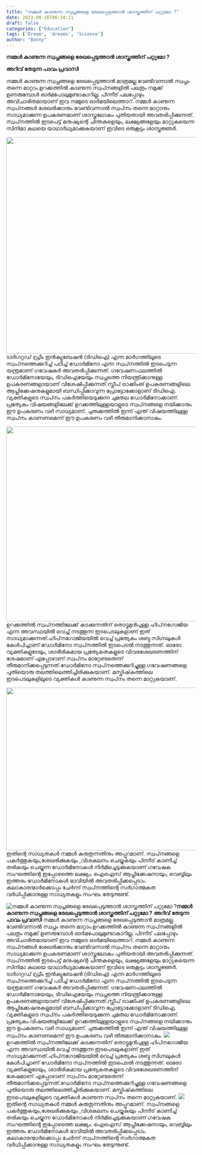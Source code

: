 ```yaml
---
title: "നമ്മൾ കാണുന്ന സ്വപ്നങ്ങളെ രേഖപ്പെടുത്താൻ ശാസ്ത്രത്തിന് പറ്റുമോ ?"
date: 2023-08-16T06:34:21
draft: false
categories: ["Education"]
tags: ['Dream', 'dreams', 'Science']
author: "Bonny"
---
```


<strong>നമ്മൾ കാണുന്ന സ്വപ്നങ്ങളെ രേഖപ്പെടുത്താൻ ശാസ്ത്രത്തിന് പറ്റുമോ ?</strong>

<strong>അറിവ് തേടുന്ന പാവം പ്രവാസി</strong>

നമ്മൾ കാണുന്ന സ്വപ്നങ്ങളെ രേഖപ്പെടുത്താൻ മാത്രമല്ല വേണ്ടിവന്നാല്‍ സ്വപ്നം തന്നെ മാറ്റാം.ഉറക്കത്തില്‍ കാണുന്ന സ്വപ്‌നങ്ങളില്‍ പലതും നമുക്ക് ഉണരുമ്പോള്‍ ഓര്‍മപോലുമുണ്ടാകാറില്ല. പിന്നീട് പലപ്പോഴും അവിചാരിതമായാണ് ഇവ നമ്മുടെ ഓര്‍മയിലെത്താറ്. നമ്മള്‍ കാണുന്ന സ്വപ്‌നങ്ങള്‍ ശേഖരിക്കാനും വേണ്ടിവന്നാല്‍ സ്വപ്‌നം തന്നെ മാറ്റാനും സാധ്യമാക്കുന്ന ഉപകരണമാണ് ശാസ്ത്രലോകം പുതിയതായി അവതരിപ്പിക്കുന്നത്. സ്വപ്‌നത്തില്‍ ഇടപെട്ട് മനുഷ്യന്റെ ചിന്തകളെയും, ലക്ഷ്യങ്ങളേയും മാറ്റുകയെന്ന സിനിമാ കഥയെ യാഥാര്‍ഥ്യമാക്കുകയാണ് ഇവിടെ ഒരുകൂട്ടം ശാസ്ത്രജ്ഞര്‍.

<a href="http://13.232.38.164/wp-content/uploads/2023/08/dqqd-scaled-1.jpg"><img class="size-large wp-image-407875 aligncenter" src="http://13.232.38.164/wp-content/uploads/2023/08/dqqd-1024x576.jpg" alt="" width="1024" height="576" /></a>ടാര്‍ഗറ്റഡ് ഡ്രീം ഇന്‍ക്യുബേഷന്‍ (ടിഡിഐ) എന്ന മാര്‍ഗത്തിലൂടെ സ്വപ്‌നത്തെക്കുറിച്ച് പഠിച്ച് ഡോര്‍മിനോ എന്ന സ്വപ്‌നത്തില്‍ ഇടപെടുന്ന യന്ത്രമാണ് ഗവേഷകര്‍ അവതരിപ്പിക്കുന്നത്. ഗവേഷണഫലത്തില്‍ ഡോര്‍മിനോയേയും, ടിഡിഐയേയും സ്വപ്നത്തെ നിയന്ത്രിക്കാനുള്ള ഉപകരണങ്ങളായാണ് വിശേഷിപ്പിക്കുന്നത്.സ്ലീപ് ട്രാക്കിംങ് ഉപകരണങ്ങളിലെ ആപ്ലിക്കേഷനുകളുമായി ബന്ധിപ്പിക്കാവുന്ന പ്രോട്ടോക്കോളാണ് ടിഡിഐ. വ്യക്തികളുടെ സ്വപ്‌നം പകര്‍ത്തിയെടുക്കുന്ന ചുമതല ഡോര്‍മിനോക്കാണ്. പ്രത്യേകം വിഷയങ്ങളിലേക്ക് ഉറക്കത്തിലുള്ളയാളുടെ സ്വപ്‌നങ്ങളെ നയിക്കാനും ഈ ഉപകരണം വഴി സാധ്യമാണ്. ചുരുക്കത്തില്‍ ഇന്ന് എന്ത് വിഷയത്തിലുള്ള സ്വപ്‌നം കാണണമെന്ന് ഈ ഉപകരണം വഴി തീരുമാനിക്കാനാകും.

<a href="http://13.232.38.164/wp-content/uploads/2023/08/fwfwwf.jpg"><img class="size-full wp-image-407876 aligncenter" src="http://13.232.38.164/wp-content/uploads/2023/08/fwfwwf.jpg" alt="" width="720" height="518" /></a>ഉറക്കത്തില്‍ സ്വപ്‌നത്തിലേക്ക് കടക്കുന്നതിന് തൊട്ടുമുൻപുള്ള ഹിപ്‌നഗോജിയ എന്ന അവസ്ഥയില്‍ വെച്ച് നടത്തുന്ന ഇടപെടലുകളാണ് ഇത് സാധ്യമാക്കുന്നത്.ഹിപ്‌നഗോജിയയില്‍ വെച്ച് പ്രത്യേകം ശബ്ദ സിഗ്നലുകള്‍ കേള്‍പിച്ചാണ് ഡോര്‍മിനോ സ്വപ്‌നത്തില്‍ ഇടപെടല്‍ നടത്തുന്നത്. ഓരോ വ്യക്തികളുടേയും, ശാരീരികമായ പ്രത്യേകതകളുടെ വിവരശേഖരണത്തിന് ശേഷമാണ് എപ്പോഴാണ് സ്വപ്‌നം മാറ്റേണ്ടതെന്ന് തീരുമാനിക്കപ്പെടുന്നത്.ഡോര്‍മിനോ സ്വപ്‌നത്തെക്കുറിച്ചുള്ള ഗവേഷണങ്ങളെ പുതിയൊരു തലത്തിലെത്തിച്ചിരിക്കുകയാണ്. മസ്തിഷ്‌കത്തിലെ ഇടപെടലുകളിലൂടെ വ്യക്തികള്‍ കാണുന്ന സ്വപ്‌നം തന്നെ മാറ്റുകയാണ്.

<a href="http://13.232.38.164/wp-content/uploads/2023/08/fwwweee-2.jpg"><img class="size-large wp-image-407877 aligncenter" src="http://13.232.38.164/wp-content/uploads/2023/08/fwwweee-2.jpg" alt="" width="720" height="433" /></a>ഇതിന്റെ സാധ്യതകള്‍ നമ്മള്‍ കരുതുന്നതിനും അപ്പുറമാണ്.‌ സ്വപ്‌നങ്ങളെ പകര്‍ത്തുകയും,ശേഖരിക്കുകയും ,വിശകലനം ചെയ്യുകയും പിന്നീട് കാണിച്ച് തരികയും ചെയ്യുന്ന ഡോര്‍മിനോകള്‍ നിര്‍മിച്ചെടുക്കുകയാണ് ഗവേഷക സംഘത്തിന്റെ ഇപ്പോഴത്തെ ലക്ഷ്യം. ഐഒഎസ് ആപ്ലിക്കേഷനായും, വെബ്ബിലും ഇത്തരം ഡോര്‍മിനോകള്‍ ഭാവിയില്‍ അവതരിപ്പിക്കപ്പെടാം. കലാകാരന്മാര്‍ക്കൊപ്പം ചേര്‍ന്ന് സ്വപ്‌നത്തിന്റെ സര്‍ഗാത്മകത വര്‍ധിപ്പിക്കാനുള്ള സാധ്യതകളും സംഘം തേടുന്നുണ്ട്.


![നമ്മൾ കാണുന്ന സ്വപ്നങ്ങളെ രേഖപ്പെടുത്താൻ ശാസ്ത്രത്തിന് പറ്റുമോ ?](http://13.232.38.164/wp-content/uploads/2023/08/dqqd-1024x576.jpg)**നമ്മൾ കാണുന്ന സ്വപ്നങ്ങളെ രേഖപ്പെടുത്താൻ ശാസ്ത്രത്തിന് പറ്റുമോ ?** **അറിവ് തേടുന്ന പാവം പ്രവാസി** നമ്മൾ കാണുന്ന സ്വപ്നങ്ങളെ രേഖപ്പെടുത്താൻ മാത്രമല്ല വേണ്ടിവന്നാല്‍ സ്വപ്നം തന്നെ മാറ്റാം.ഉറക്കത്തില്‍ കാണുന്ന സ്വപ്‌നങ്ങളില്‍ പലതും നമുക്ക് ഉണരുമ്പോള്‍ ഓര്‍മപോലുമുണ്ടാകാറില്ല. പിന്നീട് പലപ്പോഴും അവിചാരിതമായാണ് ഇവ നമ്മുടെ ഓര്‍മയിലെത്താറ്. നമ്മള്‍ കാണുന്ന സ്വപ്‌നങ്ങള്‍ ശേഖരിക്കാനും വേണ്ടിവന്നാല്‍ സ്വപ്‌നം തന്നെ മാറ്റാനും സാധ്യമാക്കുന്ന ഉപകരണമാണ് ശാസ്ത്രലോകം പുതിയതായി അവതരിപ്പിക്കുന്നത്. സ്വപ്‌നത്തില്‍ ഇടപെട്ട് മനുഷ്യന്റെ ചിന്തകളെയും, ലക്ഷ്യങ്ങളേയും മാറ്റുകയെന്ന സിനിമാ കഥയെ യാഥാര്‍ഥ്യമാക്കുകയാണ് ഇവിടെ ഒരുകൂട്ടം ശാസ്ത്രജ്ഞര്‍. [](http://13.232.38.164/wp-content/uploads/2023/08/dqqd-scaled-1.jpg)ടാര്‍ഗറ്റഡ് ഡ്രീം ഇന്‍ക്യുബേഷന്‍ (ടിഡിഐ) എന്ന മാര്‍ഗത്തിലൂടെ സ്വപ്‌നത്തെക്കുറിച്ച് പഠിച്ച് ഡോര്‍മിനോ എന്ന സ്വപ്‌നത്തില്‍ ഇടപെടുന്ന യന്ത്രമാണ് ഗവേഷകര്‍ അവതരിപ്പിക്കുന്നത്. ഗവേഷണഫലത്തില്‍ ഡോര്‍മിനോയേയും, ടിഡിഐയേയും സ്വപ്നത്തെ നിയന്ത്രിക്കാനുള്ള ഉപകരണങ്ങളായാണ് വിശേഷിപ്പിക്കുന്നത്.സ്ലീപ് ട്രാക്കിംങ് ഉപകരണങ്ങളിലെ ആപ്ലിക്കേഷനുകളുമായി ബന്ധിപ്പിക്കാവുന്ന പ്രോട്ടോക്കോളാണ് ടിഡിഐ. വ്യക്തികളുടെ സ്വപ്‌നം പകര്‍ത്തിയെടുക്കുന്ന ചുമതല ഡോര്‍മിനോക്കാണ്. പ്രത്യേകം വിഷയങ്ങളിലേക്ക് ഉറക്കത്തിലുള്ളയാളുടെ സ്വപ്‌നങ്ങളെ നയിക്കാനും ഈ ഉപകരണം വഴി സാധ്യമാണ്. ചുരുക്കത്തില്‍ ഇന്ന് എന്ത് വിഷയത്തിലുള്ള സ്വപ്‌നം കാണണമെന്ന് ഈ ഉപകരണം വഴി തീരുമാനിക്കാനാകും. [![](http://13.232.38.164/wp-content/uploads/2023/08/fwfwwf.jpg)](http://13.232.38.164/wp-content/uploads/2023/08/fwfwwf.jpg)ഉറക്കത്തില്‍ സ്വപ്‌നത്തിലേക്ക് കടക്കുന്നതിന് തൊട്ടുമുൻപുള്ള ഹിപ്‌നഗോജിയ എന്ന അവസ്ഥയില്‍ വെച്ച് നടത്തുന്ന ഇടപെടലുകളാണ് ഇത് സാധ്യമാക്കുന്നത്.ഹിപ്‌നഗോജിയയില്‍ വെച്ച് പ്രത്യേകം ശബ്ദ സിഗ്നലുകള്‍ കേള്‍പിച്ചാണ് ഡോര്‍മിനോ സ്വപ്‌നത്തില്‍ ഇടപെടല്‍ നടത്തുന്നത്. ഓരോ വ്യക്തികളുടേയും, ശാരീരികമായ പ്രത്യേകതകളുടെ വിവരശേഖരണത്തിന് ശേഷമാണ് എപ്പോഴാണ് സ്വപ്‌നം മാറ്റേണ്ടതെന്ന് തീരുമാനിക്കപ്പെടുന്നത്.ഡോര്‍മിനോ സ്വപ്‌നത്തെക്കുറിച്ചുള്ള ഗവേഷണങ്ങളെ പുതിയൊരു തലത്തിലെത്തിച്ചിരിക്കുകയാണ്. മസ്തിഷ്‌കത്തിലെ ഇടപെടലുകളിലൂടെ വ്യക്തികള്‍ കാണുന്ന സ്വപ്‌നം തന്നെ മാറ്റുകയാണ്. [![](http://13.232.38.164/wp-content/uploads/2023/08/fwwweee-2.jpg)](http://13.232.38.164/wp-content/uploads/2023/08/fwwweee-2.jpg)ഇതിന്റെ സാധ്യതകള്‍ നമ്മള്‍ കരുതുന്നതിനും അപ്പുറമാണ്.‌ സ്വപ്‌നങ്ങളെ പകര്‍ത്തുകയും,ശേഖരിക്കുകയും ,വിശകലനം ചെയ്യുകയും പിന്നീട് കാണിച്ച് തരികയും ചെയ്യുന്ന ഡോര്‍മിനോകള്‍ നിര്‍മിച്ചെടുക്കുകയാണ് ഗവേഷക സംഘത്തിന്റെ ഇപ്പോഴത്തെ ലക്ഷ്യം. ഐഒഎസ് ആപ്ലിക്കേഷനായും, വെബ്ബിലും ഇത്തരം ഡോര്‍മിനോകള്‍ ഭാവിയില്‍ അവതരിപ്പിക്കപ്പെടാം. കലാകാരന്മാര്‍ക്കൊപ്പം ചേര്‍ന്ന് സ്വപ്‌നത്തിന്റെ സര്‍ഗാത്മകത വര്‍ധിപ്പിക്കാനുള്ള സാധ്യതകളും സംഘം തേടുന്നുണ്ട്.
